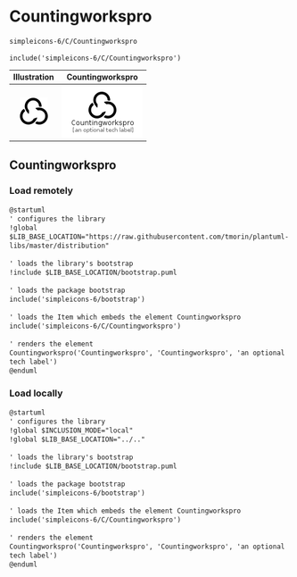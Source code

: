 # Countingworkspro


```text
simpleicons-6/C/Countingworkspro
```

```text
include('simpleicons-6/C/Countingworkspro')
```



| Illustration | Countingworkspro |
| :---: | :---: |
| ![illustration for Illustration](../../simpleicons-6/C/Countingworkspro.png) | ![illustration for Countingworkspro](../../simpleicons-6/C/Countingworkspro.Local.png) |




## Countingworkspro

### Load remotely
```plantuml
@startuml
' configures the library
!global $LIB_BASE_LOCATION="https://raw.githubusercontent.com/tmorin/plantuml-libs/master/distribution"

' loads the library's bootstrap
!include $LIB_BASE_LOCATION/bootstrap.puml

' loads the package bootstrap
include('simpleicons-6/bootstrap')

' loads the Item which embeds the element Countingworkspro
include('simpleicons-6/C/Countingworkspro')

' renders the element
Countingworkspro('Countingworkspro', 'Countingworkspro', 'an optional tech label')
@enduml
```

### Load locally
```plantuml
@startuml
' configures the library
!global $INCLUSION_MODE="local"
!global $LIB_BASE_LOCATION="../.."

' loads the library's bootstrap
!include $LIB_BASE_LOCATION/bootstrap.puml

' loads the package bootstrap
include('simpleicons-6/bootstrap')

' loads the Item which embeds the element Countingworkspro
include('simpleicons-6/C/Countingworkspro')

' renders the element
Countingworkspro('Countingworkspro', 'Countingworkspro', 'an optional tech label')
@enduml
```

